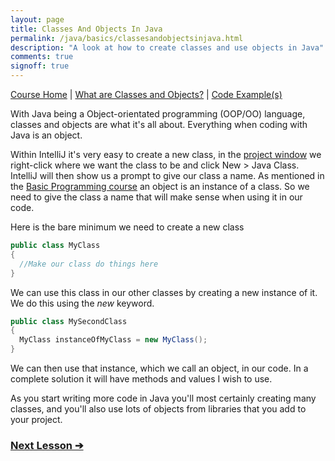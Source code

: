 ```yaml
---
layout: page
title: Classes And Objects In Java
permalink: /java/basics/classesandobjectsinjava.html
description: "A look at how to create classes and use objects in Java"
comments: true
signoff: true
---
```

[Course Home](../../course) \| [What are Classes and Objects?](/programming/lessons/classesandobjects) \| [Code Example(s)]()

With Java being a Object-orientated programming (OOP/OO) language, classes and objects are what it's all about. Everything when coding with Java is an object. 

Within IntelliJ it's very easy to create a new class, in the [project window](/java/intellij/lessons/usingintellij) we right-click where we want the class to be and click New > Java Class. IntelliJ will then show us a prompt to give our class a name. As mentioned in the [Basic Programming course](/programming/course) an object is an instance of a class. So we need to give the class a name that will make sense when using it in our code.

Here is the bare minimum we need to create a new class
```java
public class MyClass
{
  //Make our class do things here
}
```

We can use this class in our other classes by creating a new instance of it. We do this using the *new* keyword.

```java
public class MySecondClass
{
  MyClass instanceOfMyClass = new MyClass();
}
```

We can then use that instance, which we call an object, in our code. In a complete solution it will have methods and values I wish to use.

As you start writing more code in Java you'll most certainly creating many classes, and you'll also use lots of objects from libraries that you add to your project. 

### [Next Lesson &#10132;](../lessons/typesandobjects)